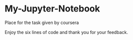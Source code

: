 # My-Jupyter-Notebook
Place for the task given by coursera

Enjoy the six lines of code and thank you for your feedback.
